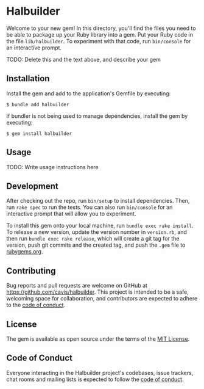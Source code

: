 # Halbuilder

Welcome to your new gem! In this directory, you'll find the files you need to be able to package up your Ruby library into a gem. Put your Ruby code in the file `lib/halbuilder`. To experiment with that code, run `bin/console` for an interactive prompt.

TODO: Delete this and the text above, and describe your gem

## Installation

Install the gem and add to the application's Gemfile by executing:

    $ bundle add halbuilder

If bundler is not being used to manage dependencies, install the gem by executing:

    $ gem install halbuilder

## Usage

TODO: Write usage instructions here

## Development

After checking out the repo, run `bin/setup` to install dependencies. Then, run `rake spec` to run the tests. You can also run `bin/console` for an interactive prompt that will allow you to experiment.

To install this gem onto your local machine, run `bundle exec rake install`. To release a new version, update the version number in `version.rb`, and then run `bundle exec rake release`, which will create a git tag for the version, push git commits and the created tag, and push the `.gem` file to [rubygems.org](https://rubygems.org).

## Contributing

Bug reports and pull requests are welcome on GitHub at https://github.com/cavis/halbuilder. This project is intended to be a safe, welcoming space for collaboration, and contributors are expected to adhere to the [code of conduct](https://github.com/cavis/halbuilder/blob/master/CODE_OF_CONDUCT.md).

## License

The gem is available as open source under the terms of the [MIT License](https://opensource.org/licenses/MIT).

## Code of Conduct

Everyone interacting in the Halbuilder project's codebases, issue trackers, chat rooms and mailing lists is expected to follow the [code of conduct](https://github.com/cavis/halbuilder/blob/master/CODE_OF_CONDUCT.md).
